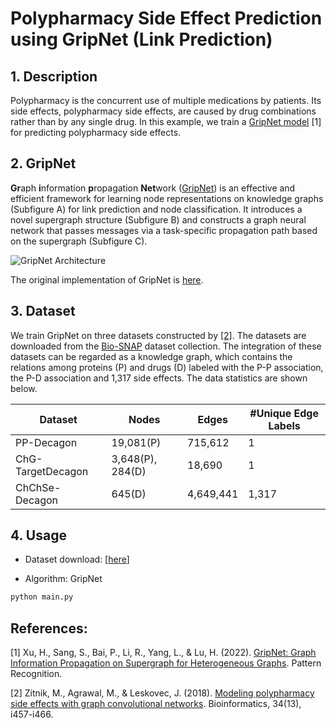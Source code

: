 # Polypharmacy Side Effect Prediction using GripNet (Link Prediction)

## 1. Description

Polypharmacy is the concurrent use of multiple medications by patients. Its side effects, polypharmacy side effects, are caused by drug combinations rather than by any single drug. In this example, we train a [GripNet model](https://doi.org/10.1016/j.patcog.2022.108973) [1] for predicting polypharmacy side effects.

## 2. GripNet

**Gr**aph **i**nformation **p**ropagation **Net**work ([GripNet](https://doi.org/10.1016/j.patcog.2022.108973)) is an effective and efficient framework for learning node representations on knowledge graphs (Subfigure A) for link prediction and node classification. It introduces a novel supergraph structure (Subfigure B) and constructs a graph neural network that passes messages via a task-specific propagation path based on the supergraph (Subfigure C).

![GripNet Architecture](https://ars.els-cdn.com/content/image/1-s2.0-S0031320322004538-gr2_lrg.jpg)

The original implementation of GripNet is [here](https://github.com/NYXFLOWER/GripNet.git).

## 3. Dataset

We train GripNet on three datasets constructed by [[2]](https://academic.oup.com/bioinformatics/article/34/13/i457/5045770?login=false).
The datasets are downloaded from the [Bio-SNAP](http://snap.stanford.edu/biodata/) dataset collection. The integration of these datasets can be regarded as a knowledge graph, which contains the relations among proteins (P) and drugs (D) labeled with the P-P association, the P-D association and 1,317 side effects. The data statistics are shown below.

| Dataset           | Nodes            | Edges      | #Unique Edge Labels |
| ----------------- | ---------------- | ---------- | ------------------- |
| PP-Decagon        | 19,081(P)        | 715,612    | 1                   |
| ChG-TargetDecagon | 3,648(P), 284(D) | 18,690     | 1                   |
| ChChSe-Decagon    | 645(D)           | 4,649,441  | 1,317               |

## 4. Usage
- Dataset download: [[here](https://github.com/pykale/data/tree/main/graphs)]

- Algorithm: GripNet

```python
python main.py
```

## References:

[1] Xu, H., Sang, S., Bai, P., Li, R., Yang, L., & Lu, H. (2022). [GripNet: Graph Information Propagation on Supergraph for Heterogeneous Graphs](https://doi.org/10.1016/j.patcog.2022.108973). Pattern Recognition.

[2] Zitnik, M., Agrawal, M., & Leskovec, J. (2018). [Modeling polypharmacy side effects with graph convolutional networks](https://academic.oup.com/bioinformatics/article/34/13/i457/5045770?login=false). Bioinformatics, 34(13), i457-i466.
